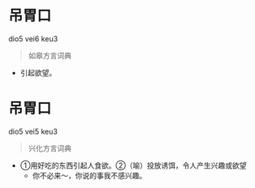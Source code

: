 # 吊胃口
dio5 vei6 keu3
> 如皋方言词典
- 引起欲望。

# 吊胃口
dio5 vei5 keu3
> 兴化方言词典
- ①用好吃的东西引起人食欲。②（喻）投放诱饵，令人产生兴趣或欲望
  - 你不必来～，你说的事我不感兴趣。
